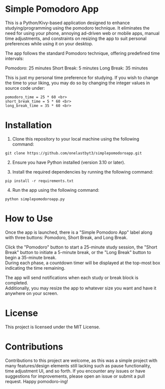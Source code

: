 # Simple Pomodoro App
This is a Python/Kivy-based application designed to enhance studying/programming using the pomodoro technique. It eliminates the need for using your phone, annoying ad-driven web or mobile apps,  manual time adjustments, and constraints on resizing the app to suit personal preferences while using it on your desktop.

The app follows the standard Pomodoro technique, offering predefined time intervals:

Pomodoro: 25 minutes
Short Break: 5 minutes
Long Break: 35 minutes

This is just my personal time preference for studying. If you wish to change the time to your liking, you may do so by changing the integer values in source code under: 
```
pomodoro_time = 25 * 60 <br>
short_break_time = 5 * 60 <br>
long_break_time = 35 * 60 <br>
```

# Installation
1. Clone this repository to your local machine using the following command:
```
git clone https://github.com/onelastbyt3/simplepomodoroapp.git
```
2. Ensure you have Python installed (version 3.10 or later).

3. Install the required dependencies by running the following command:
```
pip install -r requirements.txt
```
4. Run the app using the following command:
```
python simplepomodoroapp.py
```
# How to Use
Once the app is launched, there is a "Simple Pomodoro App" label along with three buttons: Pomodoro, Short Break, and Long Break.

Click the "Pomodoro" button to start a 25-minute study session, the "Short Break" button to initiate a 5-minute break, or the "Long Break" button to begin a 35-minute break. <br>
During each phase, a countdown timer will be displayed at the top-most box indicating the time remaining. <br>

The app will send notifications when each study or break block is completed. <br>
Additionally, you may resize the app to whatever size you want and have it anywhere on your screen. <br>

# License
This project is licensed under the MIT License.

# Contributions
Contributions to this project are welcome, as this was a simple project with many features/design elements still lacking such as pause functionality, time adjustment UI, and so forth. If you encounter any issues or have suggestions for improvements, please open an issue or submit a pull request. Happy pomodoro-ing!
